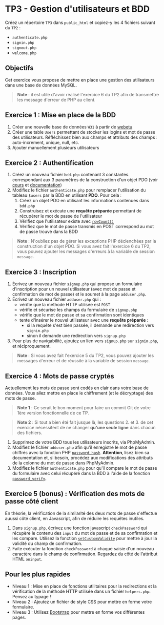 TP3 - Gestion d'utilisateurs et BDD
===================================

Créez un répertoire `TP3` dans `public_html` et copiez-y les 4 fichiers suivant du `TP2` :
- `authenticate.php`
- `signin.php`
- `signout.php`
- `welcome.php`

Objectifs
---------

Cet exercice vous propose de mettre en place une gestion des utilisateurs dans une base de données MySQL.

> **Note** : il est utile d'avoir réalisé l'exercice 6 du TP2 afin de transmettre les message d'erreur de PHP au client.


Exercice 1 : Mise en place de la BDD
------------------------------------

1. Créer une nouvelle base de données `W31` à partir de [webetu](https://webetu.iutrs.unistra.fr/)
2. Créer une table `Users` permettant de stocker les logins et mot de passe des utilisateurs. Réfléchissez bien aux champs et attributs des champs : auto-increment, unique, null, etc.
3. Ajouter manuellement plusieurs utilisateurs


Exercice 2 : Authentification
-----------------------------

1. Créez un nouveau fichier `bdd.php` contenant 3 constantes correspondant aux
3 paramètres de la construction d'un objet PDO (voir [cours](http://adrien.krahenbuhl.fr/courses/IUTRS/W31/CM2) et [documentation](https://www.php.net/manual/fr/book.pdo.php))
2. Modifiez le fichier `authenticate.php` pour remplacer l'utilisation du tableau `$users` par la BDD en utilisant **PDO**. Pour cela :
    1. Créez un objet PDO en utilisant les informations contenues dans `bdd.php`
    2. Construisez et exécute une **requête préparée** permettant de récupérer le mot de passe de l'utilisateur
    3. Vérifiez que l'utilisateur existe avec [`rowCount()`](https://www.php.net/manual/fr/pdostatement.rowcount.php)
    4. Vérifiez que le mot de passe transmis en POST correspond au mot de passe trouvé dans la BDD

> **Note** : N'oubliez pas de gérer les exceptions PHP déclenchées par la construction d'un objet PDO. Si vous avez fait l'exercice 6 du TP2, vous pouvez ajouter les messages d'erreurs à la variable de session `message`.


Exercice 3 : Inscription
------------------------

1. Écrivez un nouveau fichier `signup.php` qui propose un formulaire d'inscription pour un nouvel utilisateur (avec mot de passe et confirmation de mot de passe) et le soumet à la page `adduser.php`.
2. Écrivez un nouveau fichier `adduser.php` qui :
    - vérifie que la méthode HTTP utilisée est `POST`
    - vérifie et sécurise les champs du formulaire de `signup.php`
    - vérifie que le mot de passe et sa confirmation sont identiques
    - tente d'insérer le nouvel utilisateur avec une **requête préparée** :
        - si la requête s'est bien passée, il demande une redirection vers `signin.php`
        - sinon il demande une redirection vers `signup.php`
3. Pour plus de navigabilité, ajoutez un lien vers `signup.php` sur `signin.php`, et réciproquement.

> **Note** : Si vous avez fait l'exercice 5 du TP2, vous pouvez ajouter les messages d'erreur et de réussite à la variable de session `message`.


Exercice 4 : Mots de passe cryptés
----------------------------------

Actuellement les mots de passe sont codés en clair dans votre base de données. Vous allez mettre en place le chiffrement (et le décryptage) des mots de passe.

> **Note 1** : Ce serait le bon moment pour faire un commit Git de votre 1ère version fonctionnelle de ce TP.

> **Note 2** : Si tout a bien été fait jusque là, les questions 2. et 3. de cet exercice nécessitent de ne changer **qu'une seule ligne** dans chacun des fichiers.

1. Supprimez de votre BDD tous les utilisateurs inscrits, via PhpMyAdmin.
2. Modifiez le fichier `adduser.php` afin qu'il enregistre le mot de passe chiffrés avec la fonction PHP [`password_hash`](http://php.net/manual/fr/function.password-hash.php). **Attention**, lisez bien sa documentation et, si besoin, procédez aux modifications des attributs de la colonne du mot de passe dans PhpMyAdmin.
3. Modifiez le fichier `authenticate.php` pour qu'il compare le mot de passe
du formulaire avec celui récupéré dans la BDD à l'aide de la fonction
[`password_verify`](http://php.net/manual/fr/function.password-verify.php).


Exercice 5 (bonus) : Vérification des mots de passe côté client
---------------------------------------------------------------

En théorie, la vérification de la similarité des deux mots de passe s'effectue auussi côté client, en Javascript, afin de réduire les requêtes inutiles.

1. Dans `signup.php`, écrivez une fonction javascript `checkPassword` qui récupère le contenu des `input` du mot de passe et de sa confirmation et les compare. Utilisez la fonction [`setCustomValidity`](https://developer.mozilla.org/fr/docs/Web/API/HTMLSelectElement/setCustomValidity) pour mettre à jour la validité du champ de confirmation.
2. Faite exécuter la fonction `checkPassword` à chaque saisie d'un nouveau caractère dans le champ de confirmation. Regardez du côté de l'attribut HTML `oninput`.


Pour les plus rapides
---------------------

- Niveau 1 : Mise en place de fonctions utilitaires pour la redirections et la vérification de la méthode HTTP utilisée dans un fichier `helpers.php`. Pensez au typage !
- Niveau 2 : Ajoutez un fichier de style CSS pour mettre en forme votre formulaire.
- Niveau 3 : Utilisez [Bootstrap](https://getbootstrap.com) pour mettre en forme vos différentes pages.
